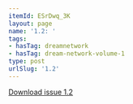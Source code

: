 ```yaml
---
itemId: ESrDwq_3K
layout: page
name: '1.2: '
tags:
- hasTag: dreamnetwork
- hasTag: dream-network-volume-1
type: post
urlSlug: '1.2'
---
```

<a href="files/pdfs/Volume_1/1.2_Dream_Network_Bulletin_Vol.1_Issue_2.pdf" download="">Download issue 1.2</a>